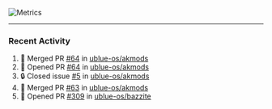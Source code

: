 ![Metrics](https://metrics.lecoq.io/KyleGospo?template=classic&base=header%2C%20activity%2C%20community%2C%20repositories%2C%20metadata&base.indepth=false&base.hireable=false&base.skip=false&config.timezone=America%2FLos_Angeles)

---
### Recent Activity
<!--START_SECTION:activity-->
1. 🎉 Merged PR [#64](https://github.com/ublue-os/akmods/pull/64) in [ublue-os/akmods](https://github.com/ublue-os/akmods)
2. 💪 Opened PR [#64](https://github.com/ublue-os/akmods/pull/64) in [ublue-os/akmods](https://github.com/ublue-os/akmods)
3. 🔒 Closed issue [#5](https://github.com/ublue-os/akmods/issues/5) in [ublue-os/akmods](https://github.com/ublue-os/akmods)
4. 🎉 Merged PR [#63](https://github.com/ublue-os/akmods/pull/63) in [ublue-os/akmods](https://github.com/ublue-os/akmods)
5. 💪 Opened PR [#309](https://github.com/ublue-os/bazzite/pull/309) in [ublue-os/bazzite](https://github.com/ublue-os/bazzite)
<!--END_SECTION:activity-->
